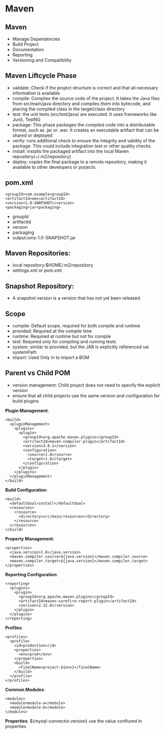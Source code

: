 # Maven

## Maven
  - Manage Dependencies
  - Build Project
  - Documentation
  - Reporting
  - Versioning and Compatibility


## Maven Liftcycle Phase
- validate: Check if the project structure is correct and that all necessary information is available
- compile: Complies the source code of the project. It takes the Java files from src/main/java directory and compiles them into bytecode, and placing the compiled class in the target/class directory
- test: the unit tests (src/test/java) are executed. It uses frameworks like Junit, TestNG
- package: This phase packages the compiled code into a distributable format, such as .jar or .war. It creates an executable artifact that can be shared or deployed
- verify: runs additional check to ensure the integrity and validity of the package. This could include integration test or other quality checks.
- install: installs the packaged artifact into the local Maven repository(~/.m2/repository)
- deploy: copies the final package to a remote repository, making it available to other developers or porjects.


## pom.xml
```
<groupId>com.example<groupId>
<artifactId>oms<artifactId>
<version>1.0-SNAPSHOT</version>
<packaging>jar<packaging>
```
- groupId
- artifactId
- version
- packaging
- output:oms-1.0-SNAPSHOT.jar


## Maven Repositories:
- local repository:$HOME/.m2/repository
- settings.xml or pom.xml 


## Snapshot Repository:
- A snapshot version is a version that has not yet been released.


## Scope
- compile: Default scope, required for both compile and runtime
- provided: Required at the compile time 
- runtime: Required at runtime but not for compile
- test: Required only for compiling and running tests
- system: similar to provided, but the JAR is explicitly referenced vai systemPath
- import: Used Only in <dependencyManagement> to import a BOM


## Parent vs Child POM
- version management: Child project does not need to specify the explicit version
- ensure that all child projects use the same version and configuration for build plugins

**Plugin Management**:
```aiignore
<build>
  <pluginManagement>
    <plugins>
      <plugin>
        <groupId>org.apache.maven.plugins</groupId>
        <artifactId>maven-compiler-plugin</artifactId>
        <version>3.8.1</version>
        <configuration>
          <source>1.8</source>
          <target>1.8</target>
        </configuration>
      </plugin>
    </plugins>
  </pluginManagement>
</build>

```
**Build Configuration**:
```aiignore
<build>
  <defaultGoal>install</defaultGoal>
  <resources>
    <resource>
      <directory>src/main/resources</directory>
    </resource>
  </resources>
</build>

```
**Property Management**:
```aiignore
<properties>
  <java.version>1.8</java.version>
  <maven.compiler.source>${java.version}</maven.compiler.source>
  <maven.compiler.target>${java.version}</maven.compiler.target>
</properties>

```

**Reporting Configuration**:
```
<reporting>
  <plugins>
    <plugin>
      <groupId>org.apache.maven.plugins</groupId>
      <artifactId>maven-surefire-report-plugin</artifactId>
      <version>2.22.0</version>
    </plugin>
  </plugins>
</reporting>

```
**Profiles**:
```aiignore
<profiles>
  <profile>
    <id>production</id>
    <properties>
      <env>prod</env>
    </properties>
    <build>
      <finalName>project-${env}</finalName>
    </build>
  </profile>
</profiles>

```
**Common Modules**:
```aiignore
<modules>
  <module>module-a</module>
  <module>module-b</module>
</modules>

```


**Properties**:
${mysql-connector.version} use the value confiured in properties